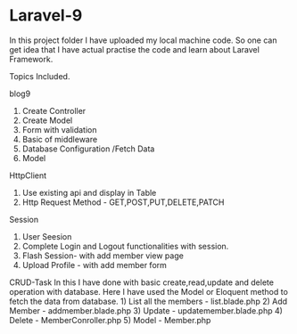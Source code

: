 # Laravel-9

In this project folder I have uploaded my local machine code. So one can get idea that I have actual practise the code and learn about Laravel Framework.

Topics Included.

blog9
  1) Create Controller
  2) Create Model
  3) Form with validation
  4) Basic of middleware
  5) Database Configuration /Fetch Data
  6) Model
  
HttpClient
  1) Use existing api and display in Table
  2) Http Request Method - GET,POST,PUT,DELETE,PATCH
  
Session
  1) User Seesion
  2) Complete Login and Logout functionalities with session.
  3) Flash Session- with add member view page 
  4) Upload Profile - with add member form
  
 CRUD-Task
 In this I have done with basic create,read,update and delete operation with database.
 Here I have used the Model or Eloquent method to fetch the data from database.
	1) List all the members - list.blade.php
	2) Add Member - addmember.blade.php
	3) Update - updatemember.blade.php
	4) Delete - MemberConroller.php
	5) Model - Member.php